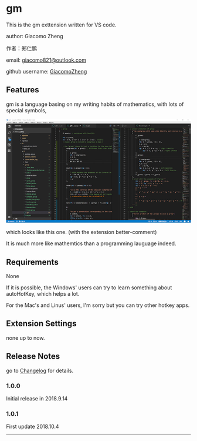 # gm

This is the gm exttension written for VS code.

author: Giacomo Zheng

作者：郑仁鹏

email: giacomo821@outlook.com

github username: [GiacomoZheng](https://github.com/GiacomoZheng/vscode-gm.git)

## Features

gm is a language basing on my writing habits of mathematics, with lots of special symbols,

<!-- ![gm](images/icon.png) -->
![looks](images/overall.jpg)

which looks like this one. (with the extension better-comment)

It is much more like mathemtics than a programming lauguage indeed.

## Requirements

None

If it is possible, the Windows' users can try to learn something about autoHotKey, which helps a lot.

For the Mac's and Linus' users, I'm sorry but you can try other hotkey apps.

## Extension Settings

none up to now.

<!-- ## Known Issues

Calling out known issues can help limit users opening duplicate issues against your extension. -->

## Release Notes

go to [Changelog](CHANGELOG.md) for details.

### 1.0.0

Initial release in 2018.9.14

### 1.0.1

First update 2018.10.4

<!-- ### 1.1.0

Added features X, Y, and Z. -->

-----------------------------------------------------------------------------------------------------------


